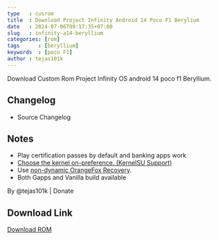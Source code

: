 ```yaml
---
type   : cusrom
title  : Download Project Infinity Android 14 Poco F1 Berylium
date   : 2024-07-06T09:17:35+07:00
slug   : infinity-a14-beryllium
categories: [rom]
tags      : [beryllium]
keywords  : [poco F1]
author : tejas101k
---
```


Download Custom Rom Project Infinity OS android 14 poco f1 Beryllium.

## Changelog
- Source Changelog

## Notes
- Play certification passes by default and banking apps work
- [Choose the kernel on-preference. (KernelSU Support)](https://t.me/EvolutionXBeryllium/31372)
- Use [non-dynamic OrangeFox Recovery](https://t.me/builds_discussion/16564).
- Both Gapps and Vanilla build available

By @tejas101k | Donate


## Download Link
[Download ROM](https://www.pling.com/p/2155989)